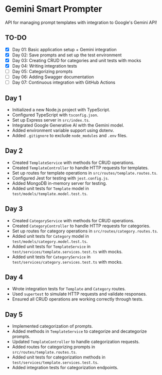 # Gemini Smart Prompter

API for managing prompt templates with integration to Google's Gemini API!

## TO-DO

- [x] Day 01: Basic application setup + Gemini integration
- [x] Day 02: Save prompts and set up the test environment
- [x] Day 03: Creating CRUD for categories and unit tests with mocks
- [x] Day 04: Writing integration tests
- [ ] Day 05: Categorizing prompts
- [ ] Day 06: Adding Swagger documentation
- [ ] Day 07: Continuous integration with GitHub Actions

## Day 1

- Initialized a new Node.js project with TypeScript.
- Configured TypeScript with `tsconfig.json`.
- Set up Express server in `src/index.ts`.
- Integrated Google Generative AI with the Gemini model.
- Added environment variable support using dotenv.
- Added `.gitignore` to exclude `node_modules` and `.env` files.

## Day 2

- Created `TemplateService` with methods for CRUD operations.
- Created `TemplateController` to handle HTTP requests for templates.
- Set up routes for template operations in `src/routes/template.routes.ts`.
- Configured Jest for testing with `jest.config.js`.
- Added MongoDB in-memory server for testing.
- Added unit tests for `Template` model in `test/models/template.model.test.ts`.

## Day 3

- Created `CategoryService` with methods for CRUD operations.
- Created `CategoryController` to handle HTTP requests for categories.
- Set up routes for category operations in `src/routes/category.routes.ts`.
- Added unit tests for `Category` model in `test/models/category.model.test.ts`.
- Added unit tests for `TemplateService` in `test/services/template.services.test.ts` with mocks.
- Added unit tests for `CategoryService` in `test/services/category.services.test.ts` with mocks.

## Day 4

- Wrote integration tests for `Template` and `Category` routes.
- Used `supertest` to simulate HTTP requests and validate responses.
- Ensured all CRUD operations are working correctly through tests.

## Day 5

- Implemented categorization of prompts.
- Added methods in `TemplateService` to categorize and decategorize prompts.
- Updated `TemplateController` to handle categorization requests.
- Added routes for categorizing prompts in `src/routes/template.routes.ts`.
- Added unit tests for categorization methods in `test/services/template.services.test.ts`.
- Added integration tests for categorization endpoints.